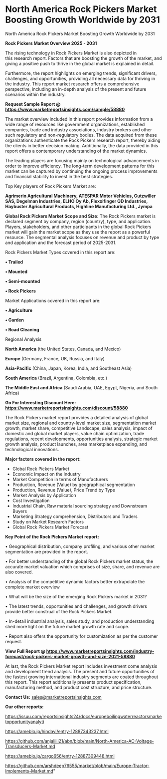 # North America Rock Pickers Market Boosting Growth Worldwide by 2031
North America Rock Pickers Market Boosting Growth Worldwide by 2031

<Strong> Rock Pickers Market Overview 2025 - 2031</strong>

The rising technology in Rock Pickers Market is also depicted in this research report. Factors that are boosting the growth of the market, and giving a positive push to thrive in the global market is explained in detail.

Furthermore, the report highlights on emerging trends, significant drivers, challenges, and opportunities, providing all necessary data for thriving in the industry. This report market research offers a comprehensive perspective, including an in-depth analysis of the present and future scenarios within the industry.

<strong>Request Sample Report @ <a href=https://www.marketreportsinsights.com/sample/58880>https://www.marketreportsinsights.com/sample/58880</a></strong>

The market overview included in this report provides information from a wide range of resources like government organizations, established companies, trade and industry associations, industry brokers and other such regulatory and non-regulatory bodies. The data acquired from these organizations authenticate the Rock Pickers research report, thereby aiding the clients in better decision making. Additionally, the data provided in this report offers a contemporary understanding of the market dynamics.

The leading players are focusing mainly on technological advancements in order to improve efficiency. The long-term development patterns for this market can be captured by continuing the ongoing process improvements and financial stability to invest in the best strategies.

Top Key players of Rock Pickers Market are:

<strong>Agrimerin Agricultural Machinery, ATESPAR Motor Vehicles, Gutzwiller SAS, Degelman Industries, ELHO Oy Ab, Flexxifinger QD Industries, Haybuster Agricultural Products, Highline Manufacturing Ltd., Jympa</strong>

<strong><b>Global Rock Pickers Market Scope and Size:</b></strong>
The Rock Pickers market is declared segment by company, region (country), type, and application. Players, stakeholders, and other participants in the global Rock Pickers market will gain the market scope as they use the report as a powerful resource. The segmental analysis focuses on revenue and product by type and application and the forecast period of 2025-2031.

Rock Pickers Market Types covered in this report are:

<strong>• Trailed

• Mounted

• Semi-mounted

• Rock Pickers</strong>

Market Applications covered in this report are:

<strong>• Agriculture

• Garden

• Road Cleaning</strong> 

Regional Analysis

<strong>North America</strong> (the United States, Canada, and Mexico)

<strong>Europe</strong> (Germany, France, UK, Russia, and Italy)

<strong>Asia-Pacific</strong> (China, Japan, Korea, India, and Southeast Asia)

<strong>South America</strong> (Brazil, Argentina, Colombia, etc.)

<strong>The Middle East and Africa</strong> (Saudi Arabia, UAE, Egypt, Nigeria, and South Africa)

<strong>Go For Interesting Discount Here: <a href=https://www.marketreportsinsights.com/discount/58880>https://www.marketreportsinsights.com/discount/58880</a></strong>

The Rock Pickers market report provides a detailed analysis of global market size, regional and country-level market size, segmentation market growth, market share, competitive Landscape, sales analysis, impact of domestic and global market players, value chain optimization, trade regulations, recent developments, opportunities analysis, strategic market growth analysis, product launches, area marketplace expanding, and technological innovations.

<strong><b>Major factors covered in the report:</b></strong>
<ul>
  <li>Global Rock Pickers Market </li>
  <li>Economic Impact on the Industry</li>
  <li>Market Competition in terms of Manufacturers</li>
  <li>Production, Revenue (Value) by geographical segmentation</li>
  <li>Production, Revenue (Value), Price Trend by Type</li>
  <li>Market Analysis by Application</li>
  <li>Cost Investigation</li>
  <li>Industrial Chain, Raw material sourcing strategy and Downstream Buyers</li>
  <li>Marketing Strategy comprehension, Distributors and Traders</li>
  <li>Study on Market Research Factors</li>
  <li>Global Rock Pickers Market Forecast</li>
</ul>

<strong><b>Key Point of the Rock Pickers Market report:</b></strong>

• Geographical distribution, company profiling, and various other market segmentation are provided in the report.

• For better understanding of the global Rock Pickers market status, the accurate market valuation which comprises of size, share, and revenue are also covered.

• Analysis of the competitive dynamic factors better extrapolate the complete market overview

• What will be the size of the emerging Rock Pickers market in 2031?

• The latest trends, opportunities and challenges, and growth drivers provide better construal of the Rock Pickers Market.

• In-detail industrial analysis, sales study, and production understanding shed more light on the future market growth rate and scope.

• Report also offers the opportunity for customization as per the customer request.

<strong><b>View Full Report @ <a href=https://www.marketreportsinsights.com/industry-forecast/rock-pickers-market-growth-and-size-2021-58880>https://www.marketreportsinsights.com/industry-forecast/rock-pickers-market-growth-and-size-2021-58880</a></b></strong>


At last, the Rock Pickers Market report includes investment come analysis and development trend analysis. The present and future opportunities of the fastest growing international industry segments are coated throughout this report. This report additionally presents product specification, manufacturing method, and product cost structure, and price structure.

<strong>Contact Us:</strong>
sales@marketreportsinsights.com

<strong>Our other reports:</strong>

<a href=https://issuu.com/reportsinsights24/docs/europeboilingwaterreactorsmarketopportunityanalyti>https://issuu.com/reportsinsights24/docs/europeboilingwaterreactorsmarketopportunityanalyti</a>

<a href=https://ameblo.jp/hindavi/entry-12887343237.html>https://ameblo.jp/hindavi/entry-12887343237.html</a>

<a href=https://github.com/anjaliiii21/abn/blob/main/North-America-AC-Voltage-Transducers-Market.md>https://github.com/anjaliiii21/abn/blob/main/North-America-AC-Voltage-Transducers-Market.md</a>

<a href=https://ameblo.jp/cargo656/entry-12887309448.html>https://ameblo.jp/cargo656/entry-12887309448.html</a>

<a href=https://github.com/arshdeep76555/market/blob/main/Europe-Tractor-Implements-Market.md>https://github.com/arshdeep76555/market/blob/main/Europe-Tractor-Implements-Market.md</a>"
